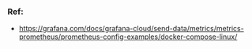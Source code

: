 ### Ref:
- https://grafana.com/docs/grafana-cloud/send-data/metrics/metrics-prometheus/prometheus-config-examples/docker-compose-linux/